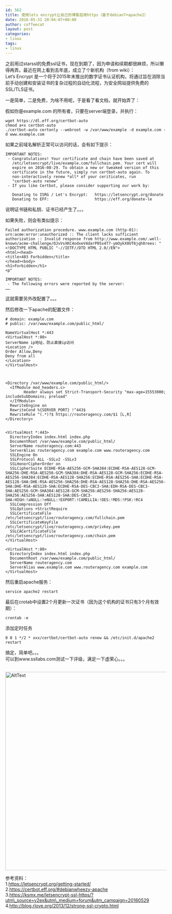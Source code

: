 ```yaml
---
id: 562
title: 使用lets encrypt让自己的博客启用https（基于debian7+apache2）
date: 2016-05-31 20:04:07+00:00
author: coffeecat
layout: post
categories:
- linux
tags:
- linux
---
```

之前用过starssl的免费ssl证书，现在到期了，因为申请和续期都很麻烦，所以懒得再弄。最近在网上看到去年底，成立了个新机构（from wiki）：  
Let&#8217;s Encrypt 是一个将于2015年末推出的数字证书认证机构，将通过旨在消除当前手动创建和安装证书的复杂过程的自动化流程，为安全网站提供免费的SSL/TLS证书。 

一是简单，二是免费，为啥不用呢，于是看了看文档，就开始弄了：  
<!--more-->

假如你是example.com 的所有者，只要在server端登录，并执行：

<pre><code class="language-sh">wget https://dl.eff.org/certbot-auto
chmod a+x certbot-auto
./certbot-auto certonly --webroot -w /var/www/example -d example.com -d www.example.com</code></pre>

如果之前域名解析正常可以访问的话，会有如下提示：

<pre><code class="language-vim">IMPORTANT NOTES:
 - Congratulations! Your certificate and chain have been saved at
   /etc/letsencrypt/live/example.com/fullchain.pem. Your cert will
   expire on 2016-08-29. To obtain a new or tweaked version of this
   certificate in the future, simply run certbot-auto again. To
   non-interactively renew *all* of your ceriticates, run
   "certbot-auto renew"
 - If you like Certbot, please consider supporting our work by:

   Donating to ISRG / Let's Encrypt:   https://letsencrypt.org/donate
   Donating to EFF:                    https://eff.org/donate-le</code></pre>

说明证书链和私钥、证书已经产生了。。。

如果失败，则会有类似提示：

<pre><code class="language-vim">Failed authorization procedure. www.example.com (http-01): urn:acme:error:unauthorized :: The client lacks sufficient authorization :: Invalid response from http://www.example.com/.well-known/acme-challenge/OJvVsXKC4odxeV4darP05x4T7-ymOykX0UT6jqh0rees: "&lt;!DOCTYPE HTML PUBLIC "-//IETF//DTD HTML 2.0//EN"&gt;
&lt;html&gt;&lt;head&gt;
&lt;title&gt;403 Forbidden&lt;/title&gt;
&lt;/head&gt;&lt;body&gt;
&lt;h1&gt;Forbidden&lt;/h1&gt;
&lt;p"

IMPORTANT NOTES:
 - The following errors were reported by the server:
……</code></pre>

这就需要另外改配置了。。。

然后修改一下apache的配置文件：

<pre><code class="language-vim"># domain: example.com
# public: /var/www/example.com/public_html/

NameVirtualHost *:443  
&lt;VirtualHost *:80&gt;
ServerName ip地址，防止直接ip访问
&lt;Location /&gt;
Order Allow,Deny
Deny from all
&lt;/Location&gt;
&lt;/VirtualHost&gt;



&lt;Directory /var/www/example.com/public_html/&gt;
  &lt;IfModule mod_headers.c&gt; 
        Header always set Strict-Transport-Security "max-age=15553000; includeSubDomains; preload" 
  &lt;/IfModule&gt; 
  RewriteEngine on
  RewriteCond %{SERVER_PORT} !^443$
  RewriteRule ^(.*)?$ https://routeragency.com/$1 [L,R]
&lt;/Directory&gt;


&lt;VirtualHost *:443&gt;
  DirectoryIndex index.html index.php
  DocumentRoot /var/www/example.com/public_html/
  ServerName routeragency.com:443
  ServerAlias routeragency.com example.com www.routeragency.com
  SSLEngine On
  SSLProtocol ALL -SSLv2 -SSLv3
  SSLHonorCipherOrder on
  SSLCipherSuite ECDHE-RSA-AES256-GCM-SHA384:ECDHE-RSA-AES128-GCM-SHA256:DHE-RSA-AES256-GCM-SHA384:DHE-RSA-AES128-GCM-SHA256:ECDHE-RSA-AES256-SHA384:ECDHE-RSA-AES128-SHA256:ECDHE-RSA-AES256-SHA:ECDHE-RSA-AES128-SHA:DHE-RSA-AES256-SHA256:DHE-RSA-AES128-SHA256:DHE-RSA-AES256-SHA:DHE-RSA-AES128-SHA:ECDHE-RSA-DES-CBC3-SHA:EDH-RSA-DES-CBC3-SHA:AES256-GCM-SHA384:AES128-GCM-SHA256:AES256-SHA256:AES128-SHA256:AES256-SHA:AES128-SHA:DES-CBC3-SHA:HIGH:!aNULL:!eNULL:!EXPORT:!CAMELLIA:!DES:!MD5:!PSK:!RC4
  SSLCompression Off
  SSLOptions +StrictRequire
  SSLCertificateFile  /etc/letsencrypt/live/routeragency.com/fullchain.pem
  SSLCertificateKeyFile /etc/letsencrypt/live/routeragency.com/privkey.pem
  SSLCACertificateFile /etc/letsencrypt/live/routeragency.com/chain.pem
&lt;/VirtualHost&gt;

&lt;VirtualHost *:80&gt;
  DirectoryIndex index.html index.php
  DocumentRoot /var/www/example.com/public_html/
  ServerName routeragency.com
  ServerAlias www.example.com www.routeragency.com example.com
&lt;/VirtualHost&gt;</code></pre>

然后重启apache服务：

<pre><code class="language-sh">service apache2 restart
</code></pre>

最后在crotab中设置2个月更新一次证书（因为这个机构的证书只有3个月有效期）：

<pre><code class="language-sh">crontab -e
</code></pre>

添加定时任务

<pre><code class="language-sh">0 0 1 */2 * xxx/certbot/certbot-auto renew && /etc/init.d/apache2 restart</code></pre>

搞定，简单吧。。。  
可以到www.ssllabs.com测试一下评级，满足一下虚荣心。。。 

<br>
 <img src="https://jibenfa.github.io/uploads/2016/05/2016053120127.png" width="1000" height="618" alt="AltText" />
 <br>
  
参考资料：  
1.https://letsencrypt.org/getting-started/  
2.https://certbot.eff.org/#debianwheezy-apache  
3.https://ksmx.me/letsencrypt-ssl-https/?utm\_source=v2ex&utm\_medium=forum&utm_campaign=20160529  
4.http://blog.rlove.org/2013/12/strong-ssl-crypto.html